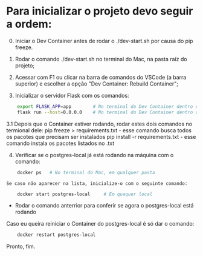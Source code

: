 # Para inicializar o projeto devo seguir a ordem:

0. Iniciar o Dev Container antes de rodar o ./dev-start.sh por causa do pip freeze.

1. Rodar o comando ./dev-start.sh no terminal do Mac, na pasta raíz do projeto;
2. Acessar com F1 ou clicar na barra de comandos do VSCode (a barra superior) e escolher a opção "Dev Container: Rebuild Container";
3. Inicializar o servidor Flask com os comandos:
```bash
	export FLASK_APP=app		# No terminal do Dev Container dentro do VSCode
	flask run --host=0.0.0.0	# No terminal do Dev Container dentro do VSCode
```

3.1 Depois que o Container estiver rodando, rodar estes dois comandos no termional dele:
pip freeze > requirements.txt - esse comando busca todos os pacotes que precisam ser instalados
pip install -r requirements.txt - esse comando instala os pacotes listados no .txt

4. Verificar se o postgres-local já está rodando na máquina com o comando:
```bash
	docker ps	# No terminal do Mac, em qualquer pasta
```
	Se caso não aparecer na lista, inicialize-o com o seguinte comando:
```bash
	docker start postgres-local		# Em quaquer local
```
- Rodar o comando anterrior para conferir se agora o postgres-local está rodando

Caso eu queira reiniciar o Container do postgres-local é só dar o comando:
```bash
	docker restart postgres-local
```

Pronto, fim.